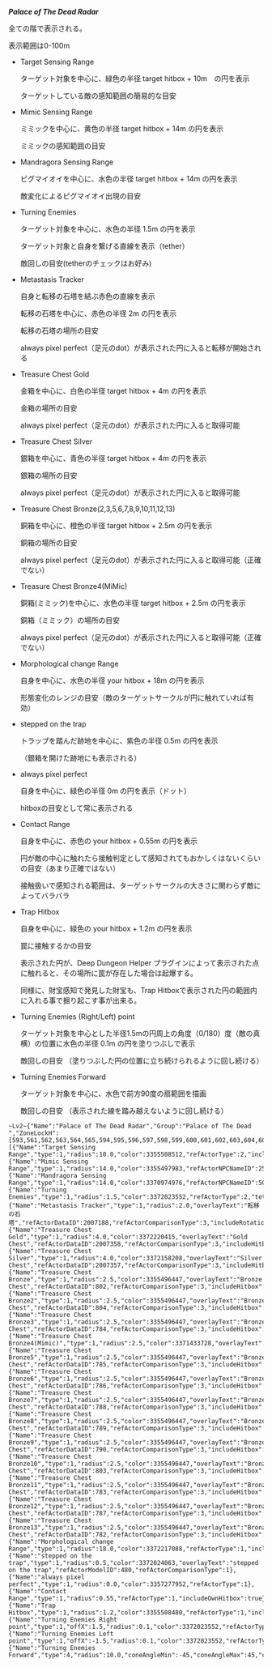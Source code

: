 ***Palace of The Dead Radar***

  全ての階で表示される。

  表示範囲は0-100m

* Target Sensing Range

  ターゲット対象を中心に、緑色の半径 target hitbox + 10m　の円を表示

  ターゲットしている敵の感知範囲の簡易的な目安

* Mimic Sensing Range

  ミミックを中心に、黄色の半径 target hitbox + 14m の円を表示

  ミミックの感知範囲の目安

* Mandragora Sensing Range

  ピグマイオイを中心に、水色の半径 target hitbox + 14m の円を表示

  敵変化によるピグマイオイ出現の目安

* Turning Enemies

  ターゲット対象を中心に、水色の半径 1.5m の円を表示

  ターゲット対象と自身を繋げる直線を表示（tether）

  敵回しの目安(tetherのチェックはお好み)

* Metastasis Tracker

  自身と転移の石塔を結ぶ赤色の直線を表示

  転移の石塔を中心に、赤色の半径 2m の円を表示

  転移の石塔の場所の目安

  always pixel perfect（足元のdot）が表示された円に入ると転移が開始される

* Treasure Chest Gold

  金箱を中心に、白色の半径 target hitbox + 4m の円を表示

  金箱の場所の目安

  always pixel perfect（足元のdot）が表示された円に入ると取得可能

* Treasure Chest Silver

  銀箱を中心に、青色の半径 target hitbox + 4m の円を表示

  銀箱の場所の目安

  always pixel perfect（足元のdot）が表示された円に入ると取得可能

* Treasure Chest Bronze(2,3,5,6,7,8,9,10,11,12,13)

  銅箱を中心に、橙色の半径 target hitbox + 2.5m の円を表示

  銅箱の場所の目安

  always pixel perfect（足元のdot）が表示された円に入ると取得可能（正確でない）

* Treasure Chest Bronze4(MiMic)

  銅箱(ミミック)を中心に、水色の半径 target hitbox + 2.5m の円を表示

  銅箱（ミミック）の場所の目安

  always pixel perfect（足元のdot）が表示された円に入ると取得可能（正確でない）

* Morphological change Range

  自身を中心に、水色の半径 your hitbox + 18m の円を表示

  形態変化のレンジの目安（敵のターゲットサークルが円に触れていれば有効）

* stepped on the trap

  トラップを踏んだ跡地を中心に、紫色の半径 0.5m の円を表示

  （銀箱を開けた跡地にも表示される）

* always pixel perfect

  自身を中心に、緑色の半径 0m の円を表示（ドット）

  hitboxの目安として常に表示される

* Contact Range

  自身を中心に、赤色の your hitbox + 0.55m の円を表示

  円が敵の中心に触れたら接触判定として感知されてもおかしくはないくらいの目安（あまり正確ではない）

  接触扱いで感知される範囲は、ターゲットサークルの大きさに関わらず敵によってバラバラ

* Trap Hitbox

  自身を中心に、緑色の your hitbox + 1.2m の円を表示

  罠に接触するかの目安

  表示された円が、Deep Dungeon Helper プラグインによって表示された点に触れると、その場所に罠が存在した場合は起爆する。

  同様に、財宝感知で発見した財宝も、Trap Hitboxで表示された円の範囲内に入れる事で掘り起こす事が出来る。

* Turning Enemies (Right/Left) point

  ターゲット対象を中心とした半径1.5mの円周上の角度（0/180）度（敵の真横）の位置に水色の半径 0.1m の円を塗りつぶしで表示

  敵回しの目安  （塗りつぶした円の位置に立ち続けられるように回し続ける）

* Turning Enemies Forward

  ターゲット対象を中心に、水色で前方90度の扇範囲を描画

  敵回しの目安  （表示された線を踏み越えないように回し続ける）

```
~Lv2~{"Name":"Palace of The Dead Radar","Group":"Palace of The Dead ","ZoneLockH":[593,561,562,563,564,565,594,595,596,597,598,599,600,601,602,603,604,605,606,607],"ElementsL":[{"Name":"Target Sensing Range","type":1,"radius":10.0,"color":3355508512,"refActorType":2,"includeHitbox":true},{"Name":"Mimic Sensing Range","type":1,"radius":14.0,"color":3355497983,"refActorNPCNameID":2566,"refActorComparisonType":6,"includeHitbox":true},{"Name":"Mandragora Sensing Range","type":1,"radius":14.0,"color":3370974976,"refActorNPCNameID":5041,"refActorComparisonType":6,"includeHitbox":true},{"Name":"Turning Enemies","type":1,"radius":1.5,"color":3372023552,"refActorType":2,"tether":true},{"Name":"Metastasis Tracker","type":1,"radius":2.0,"overlayText":"転移の石塔","refActorDataID":2007188,"refActorComparisonType":3,"includeRotation":true,"tether":true},{"Name":"Treasure Chest Gold","type":1,"radius":4.0,"color":3372220415,"overlayText":"Gold Chest","refActorDataID":2007358,"refActorComparisonType":3,"includeHitbox":true},{"Name":"Treasure Chest Silver","type":1,"radius":4.0,"color":3372158208,"overlayText":"Silver Chest","refActorDataID":2007357,"refActorComparisonType":3,"includeHitbox":true},{"Name":"Treasure Chest Bronze","type":1,"radius":2.5,"color":3355496447,"overlayText":"Bronze Chest","refActorDataID":802,"refActorComparisonType":3,"includeHitbox":true},{"Name":"Treasure Chest Bronze2","type":1,"radius":2.5,"color":3355496447,"overlayText":"Bronze Chest","refActorDataID":804,"refActorComparisonType":3,"includeHitbox":true},{"Name":"Treasure Chest Bronze3","type":1,"radius":2.5,"color":3355496447,"overlayText":"Bronze Chest","refActorDataID":784,"refActorComparisonType":3,"includeHitbox":true},{"Name":"Treasure Chest Bronze4(Mimic)","type":1,"radius":2.5,"color":3371433728,"overlayText":"Mimic","refActorDataID":2006020,"refActorComparisonType":3,"includeHitbox":true},{"Name":"Treasure Chest Bronze5","type":1,"radius":2.5,"color":3355496447,"overlayText":"Bronze Chest","refActorDataID":785,"refActorComparisonType":3,"includeHitbox":true},{"Name":"Treasure Chest Bronze6","type":1,"radius":2.5,"color":3355496447,"overlayText":"Bronze Chest","refActorDataID":786,"refActorComparisonType":3,"includeHitbox":true},{"Name":"Treasure Chest Bronze7","type":1,"radius":2.5,"color":3355496447,"overlayText":"Bronze Chest","refActorDataID":788,"refActorComparisonType":3,"includeHitbox":true},{"Name":"Treasure Chest Bronze8","type":1,"radius":2.5,"color":3355496447,"overlayText":"Bronze Chest","refActorDataID":789,"refActorComparisonType":3,"includeHitbox":true},{"Name":"Treasure Chest Bronze9","type":1,"radius":2.5,"color":3355496447,"overlayText":"Bronze Chest","refActorDataID":790,"refActorComparisonType":3,"includeHitbox":true},{"Name":"Treasure Chest Bronze10","type":1,"radius":2.5,"color":3355496447,"overlayText":"Bronze Chest","refActorDataID":803,"refActorComparisonType":3,"includeHitbox":true},{"Name":"Treasure Chest Bronze11","type":1,"radius":2.5,"color":3355496447,"overlayText":"Bronze Chest","refActorDataID":783,"refActorComparisonType":3,"includeHitbox":true},{"Name":"Treasure Chest Bronze12","type":1,"radius":2.5,"color":3355496447,"overlayText":"Bronze Chest","refActorDataID":787,"refActorComparisonType":3,"includeHitbox":true},{"Name":"Treasure Chest Bronze13","type":1,"radius":2.5,"color":3355496447,"overlayText":"Bronze Chest","refActorDataID":782,"refActorComparisonType":3,"includeHitbox":true},{"Name":"Morphological change Range","type":1,"radius":18.0,"color":3372217088,"refActorType":1,"includeOwnHitbox":true},{"Name":"stepped on the trap","type":1,"radius":0.5,"color":3372024063,"overlayText":"stepped on the trap","refActorModelID":480,"refActorComparisonType":1},{"Name":"always pixel perfect","type":1,"radius":0.0,"color":3357277952,"refActorType":1},{"Name":"Contact Range","type":1,"radius":0.55,"refActorType":1,"includeOwnHitbox":true},{"Name":"Trap Hitbox","type":1,"radius":1.2,"color":3355508480,"refActorType":1,"includeOwnHitbox":true},{"Name":"Turning Enemies Right point","type":1,"offX":1.5,"radius":0.1,"color":3372023552,"refActorType":2,"includeRotation":true,"Filled":true},{"Name":"Turning Enemies Left point","type":1,"offX":-1.5,"radius":0.1,"color":3372023552,"refActorType":2,"includeRotation":true,"Filled":true},{"Name":"Turning Enemies Forward","type":4,"radius":10.0,"coneAngleMin":-45,"coneAngleMax":45,"color":3372023552,"FillStep":90.0,"refActorType":2,"includeHitbox":true,"includeRotation":true,"Filled":true}]}
```
